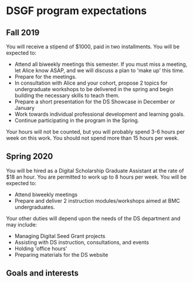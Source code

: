 # DSGF program expectations

## Fall 2019
You will receive a stipend of $1000, paid in two installments. You will be expected to:
- Attend all biweekly meetings this semester. If you must miss a meeting, let Alice know ASAP, and we will discuss a plan to 'make up' this time.
- Prepare for the meetings.
- In consultation with Alice and your cohort, propose 2 topics for undergraduate workshops to be delivered in the spring and begin building the necessary skills to teach them.
- Prepare a short presentation for the DS Showcase in December or January
- Work towards individual professional development and learning goals.
- Continue participating in the program in the Spring.

Your hours will not be counted, but you will probably spend 3-6 hours per week on this work. You should not spend more than 15 hours per week.

## Spring 2020
You will be hired as a Digital Scholarship Graduate Assistant at the rate of $18 an hour. You are permitted to work up to 8 hours per week. You will be expected to:
- Attend biweekly meetings
- Prepare and deliver 2 instruction modules/workshops aimed at BMC undergraduates.

Your other duties will depend upon the needs of the DS department and may include:
- Managing Digital Seed Grant projects
- Assisting with DS instruction, consultations, and events
- Holding 'office hours'
- Preparing materials for the DS website  

## Goals and interests

